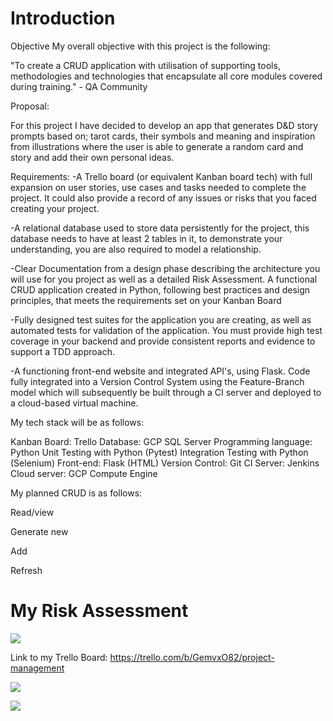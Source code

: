 # **Introduction**


Objective
My overall objective with this project is the following:

"To create a CRUD application with utilisation of supporting tools,
methodologies and technologies that encapsulate all core modules
covered during training." - QA Community

Proposal:

For this project I have decided to develop an app that generates D&D story prompts based on; tarot cards, their symbols and meaning and inspiration from illustrations where the user is able to generate a random card and story and add their own personal ideas.

Requirements:
-A Trello board (or equivalent Kanban board tech) with full expansion
on user stories, use cases and tasks needed to complete the project.
It could also provide a record of any issues or risks that you faced
creating your project.

-A relational database used to store data persistently for the
project, this database needs to have at least 2 tables in it, to
demonstrate your understanding, you are also required to model a
relationship.

-Clear Documentation from a design phase describing the architecture
you will use for you project as well as a detailed Risk Assessment.
A functional CRUD application created in Python, following best
practices and design principles, that meets the requirements set on
your Kanban Board

-Fully designed test suites for the application you are creating, as
well as automated tests for validation of the application. You must
provide high test coverage in your backend and provide consistent
reports and evidence to support a TDD approach.

-A functioning front-end website and integrated API's, using Flask.
Code fully integrated into a Version Control System using the
Feature-Branch model which will subsequently be built through a CI
server and deployed to a cloud-based virtual machine.


My tech stack will be as follows:

Kanban Board: Trello 
Database: GCP SQL Server
Programming language: Python
Unit Testing with Python (Pytest)
Integration Testing with Python (Selenium)
Front-end: Flask (HTML)
Version Control: Git
CI Server: Jenkins
Cloud server: GCP Compute Engine





My planned CRUD is as follows:

Read/view

Generate new

Add

Refresh





<p align="center">
  
# **My Risk Assessment**
  </p>
  
![](https://i.imgur.com/RRHV86p.png)

Link to my Trello Board:
https://trello.com/b/GemvxO82/project-management

![](https://i.imgur.com/0UVNVFe.png)

![](https://i.imgur.com/P0CZmaG.png)
